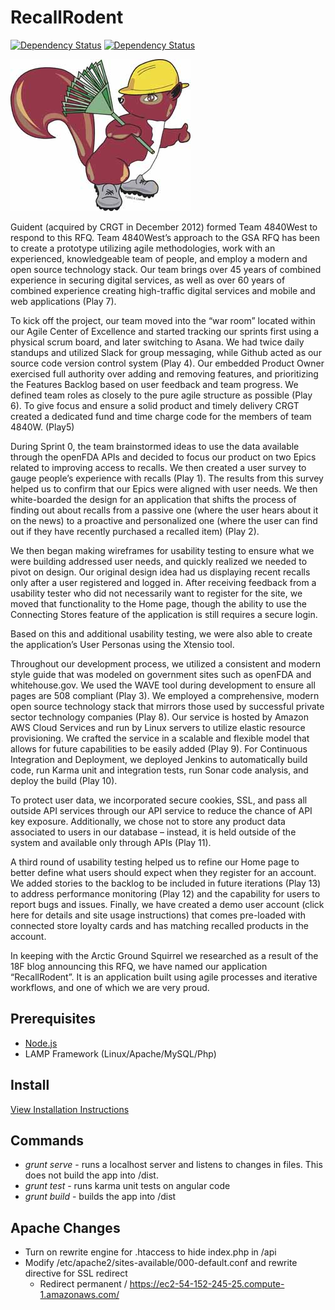 # RecallRodent 

[![Dependency Status](https://www.versioneye.com/user/projects/55899654306662001d00017c/badge.svg?style=flat)](https://www.versioneye.com/user/projects/55899654306662001d00017c)
[![Dependency Status](https://www.versioneye.com/user/projects/55899725306662001e000242/badge.svg?style=flat)](https://www.versioneye.com/user/projects/55899725306662001e000242)

![Squirrel alt text](/docs/images/Squirrel.jpg)


Guident (acquired by CRGT in December 2012) formed Team 4840West to respond to this RFQ.  Team 4840West’s approach to the GSA RFQ has been to create a prototype utilizing agile methodologies, work with an experienced, knowledgeable team of people, and employ a modern and open source technology stack.  Our team brings over 45 years of combined experience in securing digital services, as well as over 60 years of combined experience creating high-traffic digital services and mobile and web applications (Play 7).

To kick off the project, our team moved into the “war room” located within our Agile Center of Excellence and started tracking our sprints first using a physical scrum board, and later switching to Asana. We had twice daily standups and utilized Slack for group messaging, while Github acted as our source code version control system (Play 4).  Our embedded Product Owner exercised full authority over adding and removing features, and prioritizing the Features Backlog based on user feedback and team progress.  We defined team roles as closely to the pure agile structure as possible (Play 6). To give focus and ensure a solid product and timely delivery CRGT created a dedicated fund and time charge code for the members of team 4840W. (Play5)

During Sprint 0, the team brainstormed ideas to use the data available through the openFDA APIs and decided to focus our product on two Epics related to improving access to recalls. We then created a user survey to gauge people’s experience with recalls (Play 1).  The results from this survey helped us to confirm that our Epics were aligned with user needs.  We then white-boarded the design for an application that shifts the process of finding out about recalls from a passive one (where the user hears about it on the news) to a proactive and personalized one (where the user can find out if they have recently purchased a recalled item) (Play 2).

We then began making wireframes for usability testing to ensure what we were building addressed user needs, and quickly realized we needed to pivot on design.  Our original design idea had us displaying recent recalls only after a user registered and logged in. After receiving feedback from a usability tester who did not necessarily want to register for the site, we moved that functionality to the Home page, though the ability to use the Connecting Stores feature of the application is still requires a secure login.

Based on this and additional usability testing, we were also able to create the application’s User Personas using the Xtensio tool.

Throughout our development process, we utilized a consistent and modern style guide that was modeled on government sites such as openFDA and whitehouse.gov.  We used the WAVE tool during development to ensure all pages are 508 compliant (Play 3).  We employed a comprehensive, modern open source technology stack that mirrors those used by successful private sector technology companies (Play 8).  Our service is hosted by Amazon AWS Cloud Services and run by Linux servers to utilize elastic resource provisioning.  We crafted the service in a scalable and flexible model that allows for future capabilities to be easily added (Play 9). For Continuous Integration and Deployment, we deployed Jenkins to automatically build code, run Karma unit and integration tests, run Sonar code analysis, and deploy the build (Play 10).

To protect user data, we incorporated secure cookies, SSL, and pass all outside API services through our API service to reduce the chance of API key exposure.  Additionally, we chose not to store any product data associated to users in our database – instead, it is held outside of the system and available only through APIs (Play 11).

A third round of usability testing helped us to refine our Home page to better define what users should expect when they register for an account.  We added stories to the backlog to be included in future iterations (Play 13) to address performance monitoring (Play 12) and the capability for users to report bugs and issues.  Finally, we have created a demo user account (click here for details and site usage instructions) that comes pre-loaded with connected store loyalty cards and has matching recalled products in the account.

In keeping with the Arctic Ground Squirrel we researched as a result of the 18F blog announcing this RFQ, we have named our application “RecallRodent”. It is an application built using agile processes and iterative workflows, and one of which we are very proud.









## Prerequisites

* [Node.js](https://nodejs.org)
* LAMP Framework (Linux/Apache/MySQL/Php)

## Install

[View Installation Instructions](installation.md)

## Commands

* *grunt serve* - runs a localhost server and listens to changes in files. This does not build the app into /dist.
* *grunt test* - runs karma unit tests on angular code
* *grunt build* - builds the app into /dist

## Apache Changes

* Turn on rewrite engine for .htaccess to hide index.php in /api
* Modify /etc/apache2/sites-available/000-default.conf and rewrite directive for SSL redirect
  * Redirect permanent / https://ec2-54-152-245-25.compute-1.amazonaws.com/





